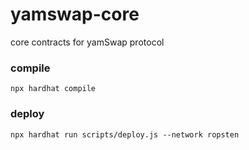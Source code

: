 # yamswap-core
core contracts for yamSwap protocol

### compile
`npx hardhat compile`

### deploy
`npx hardhat run scripts/deploy.js --network ropsten`